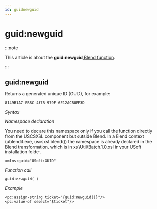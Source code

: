 ```yaml
---
id: guidnewguid
---
```


# guid:newguid




:::note

This article is about the **guid:newguid**[ Blend function](/docs/Repositories/Blend_functions).

:::

## **guid:newguid**

Returns a generated unique ID (GUID), for example:

```
8149B1A7-EB8C-437B-979F-6E12ACB0EF3D
```

*Syntax*

*Namespace declaration*

You need to declare this namespace only if you call the function directly from the USCSXSL component but outside Blend. In a Blend context (ublendit.exe, uscsxsl.blend()) the namespace is already declared in the Blend transformation, which is in xsl\\Util\\Batch.1.0.xsl in your USoft installation folder.

```
xmlns:guid="USoft:GUID"
```

*Function call*

```
guid:newguid( )
```

*Example*

```language-xml
<pc:assign-string ticket="{guid:newguid()}"/>
<pc:value-of select="$ticket"/>
```

 